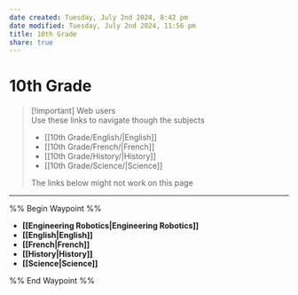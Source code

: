 ```yaml
---
date created: Tuesday, July 2nd 2024, 8:42 pm
date modified: Tuesday, July 2nd 2024, 11:56 pm
title: 10th Grade
share: true
---
```

  
# 10th Grade  
  
> [!important] Web users  
> Use these links to navigate though the subjects  
> - [[10th Grade/English/|English]]  
> - [[10th Grade/French/|French]]  
> - [[10th Grade/History/|History]]  
> - [[10th Grade/Science/|Science]]  
>   
> The links below might not work on this page  
  
---  
  
  
%% Begin Waypoint %%  
- **[[Engineering Robotics|Engineering Robotics]]**  
- **[[English|English]]**  
- **[[French|French]]**  
- **[[History|History]]**  
- **[[Science|Science]]**  
  
%% End Waypoint %%  
